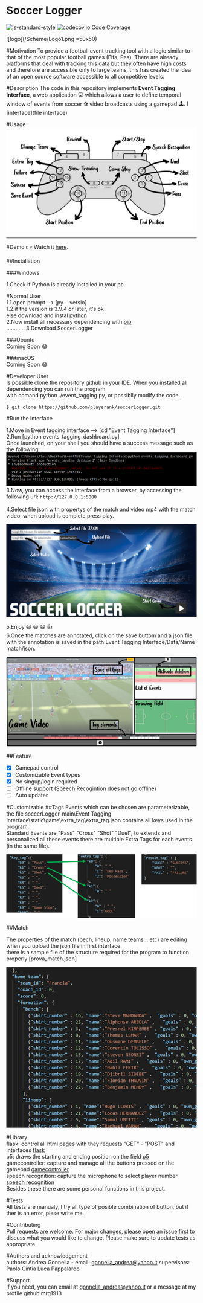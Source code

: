 # Soccer Logger
[![js-standard-style](https://img.shields.io/badge/code%20style-standard-brightgreen.svg?style=flat)](https://github.com/feross/standard)
[![codecov.io Code Coverage](https://img.shields.io/codecov/c/github/dwyl/hapi-auth-jwt2.svg?maxAge=2592000)](https://codecov.io/github/dwyl/hapi-auth-jwt2?branch=master)

![logo](/Scheme/Logo1.png =50x50)

#Motivation
To provide a football event tracking tool with a logic similar to that of the most popular football games (Fifa, Pes). 
There are already platforms that deal with tracking this data but they often have high costs and therefore are accessible only to large teams, this has created the idea of ​​an open source software accessible to all competitive levels.

#Description
The code in this repository implements **Event Tagging Interface**, a web application :computer: which allows a user to define temporal window of events from soccer :soccer: video broadcasts using a gamepad :joystick:. 
![interface](file interface)

#Usage
![Commands](/Scheme/controller.jpg)

******************************************************************************************************************************************************************
#Demo
:point_right: Watch it <a href="https://www.youtube.com/watch?v=6SG2Mjpv8YE">here</a>.
<br>

##Installation

###Windows

1.Check if Python is already installed in your pc

#Normal User<br/>
1.1.open prompt --> [py --versio] <br/>
1.2.if the version is 3.9.4 or later, it's ok<br/>
  else download and instal [python](https://www.python.org/downloads/) <br/>
2.Now install all necessary dependencing with [pip](https://pypi.org/project/pip/)<br/>
............
3.Download SoccerLogger<br/>

###Ubuntu<br/>
Coming Soon
:joy:

###macOS<br/>
Coming Soon
:joy:


#Developer User<br/>
Is possible clone the repository github in your IDE. When you installed all dependencing you can run the program<br/> with comand python ./event_tagging.py, or possibily modify the code.<br/>
```sh
$ git clone https://github.com/playerank/soccerLogger.git
```

#Run the interface

1.Move in Event tagging interface --> [cd "Event Tagging Interface"]<br/>
2.Run [python events_tagging_dashboard.py]<br/>
Once launched, on your shell you should have a success message such as the following:
![bash](/Scheme/bash.png)  
3.Now, you can access the interface from a browser, by accessing the following url: ```http://127.0.0.1:5000```<br/>                                                                   
4.Select file json with propertys of the match and video mp4 with the match video, when upload is complete press play.

![first interface](/Scheme/upload_files.png)

5.Enjoy :smiley: :smiley: :smiley: :thumbsup:<br/>
6.Once the matches are annotated, click on the save buttom and a json file with the annotation is saved in the path Event Tagging Interface/Data/Name match/json.

![event](/Scheme/envet_interface.png)



##Feature

- [x] Gamepad control
- [x] Customizable Event types
- [x] No singup/login required
- [ ] Offline support (Speech Recogintion does not go offline)
- [ ] Auto updates

#Customizable
##Tags
Events which can be chosen are parameterizable, the file soccerLogger-main\Event Tagging <br/>Interface\static\game\extra_tag\extra_tag.json contains all keys used in the program. <br/>
Standard Events are "Pass" "Cross" "Shot" "Duel", to extends and personalized all these events there are multiple Extra Tags for each events (in the same file).

![extra_tag](/Scheme/extra_tag.png)

##Match

The properties of the match (bech, lineup, name teams... etc) are editing when you upload the json file in first interface.<br/>
there is a sample file of the structure required for the program to function properly [prova_match.json]

![prova_match](/Scheme/prova_match.png)

#Library<br/>
flask: control all html pages with they requests "GET" - "POST" and interfaces [flask](https://flask.palletsprojects.com/en/1.1.x/)<br/>
p5: draws the starting and ending position on the field [p5](https://p5js.org/)<br/>
gamecontroller: capture and manage all the buttons pressed on the gamepad [gamecontroller](https://github.com/alvaromontoro/gamecontroller.js)<br/>
speech recognition: capture the microphone to select player number [speech recognition](https://developer.mozilla.org/en-US/docs/Web/API/SpeechRecognition)<br/>
Besides these there are some personal functions in this project.

#Tests<br/>
All tests are manualy, I try all type of posible combination of button, but if ther is an error, plese write me.

#Contributing<br/>
Pull requests are welcome. For major changes, please open an issue first to discuss what you would like to change.
Please make sure to update tests as appropriate.

#Authors and acknowledgement<br/>
authors: Andrea Gonnella - email: gonnella_andrea@yahoo.it
supervisors:	Paolo Cintia
		Luca Pappalardo 

#Support<br/>
if you need, you can email at gonnella_andrea@yahoo.it or a message at my profile github mrg1913


